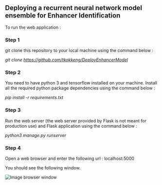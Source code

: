## Deploying a recurrent neural network model ensemble for Enhancer Identification

To run the web application :

### Step 1

git clone this repository to your local machine using the command below :

*git clone https://github.com/tkokkeng/DeployEnhancerModel*

### Step 2

You need to have python 3 and tensorflow installed on your machine.
Install all the required python package dependencies using the command below :

*pip install -r requirements.txt*

### Step 3

Run the web server (the web server provided by Flask is not meant for production use) and Flask application using
the command below :

*python3 manage.py runserver*

### Step 4

Open a web browser and enter the following url : localhost:5000

You should see the following window.

![Image browser window](https://github.com/tkokkeng/DeployEnhancerModel/blob/master/images/Screenshot%20from%202019-05-28%2018-55-20.png)
